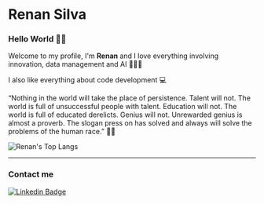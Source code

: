 # Renan Silva

### Hello World 👋🏾

Welcome to my profile, I'm **Renan** and I love everything involving innovation, data management and AI 🙋🏾‍♂️

I also like everything about code development 💻

“Nothing in the world will take the place of persistence. Talent will not. The world is full of unsuccessful people with talent. Education will not. The world is full of educated derelicts. Genius will not. Unrewarded genius is almost a proverb. The slogan press on has solved and always will solve the problems of the human race.” 🙌🏾

<!-- --- -->

<!-- ![Renan's GitHub stats](https://github-readme-stats.vercel.app/api?username=renanss4&show_icons=true&theme=dark) -->

![Renan's Top Langs](https://github-readme-stats.vercel.app/api/top-langs/?username=renanss4&layout=compact&theme=dark)

---

### Contact me

[![Linkedin Badge](https://img.shields.io/badge/-renanss4-05122A?style=flat&logo=linkedin)](https://www.linkedin.com/in/renan-silva4/)

